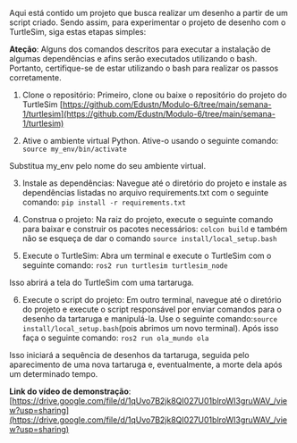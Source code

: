 Aqui está contido um projeto que busca realizar um desenho a partir de um script criado. Sendo assim, para experimentar o projeto de desenho com o TurtleSim, siga estas etapas simples:

**Ateção**: Alguns dos comandos descritos para executar a instalação de algumas dependências e afins serão executados utilizando o bash. Portanto, certifique-se de estar utilizando o bash para realizar os passos corretamente.

1. Clone o repositório: Primeiro, clone ou baixe o repositório do projeto do TurtleSim  [https://github.com/Edustn/Modulo-6/tree/main/semana-1/turtlesim](https://github.com/Edustn/Modulo-6/tree/main/semana-1/turtlesim)

2. Ative o ambiente virtual Python. Ative-o usando o seguinte comando: `source my_env/bin/activate`

Substitua my_env pelo nome do seu ambiente virtual.

3. Instale as dependências: Navegue até o diretório do projeto e instale as dependências listadas no arquivo requirements.txt com o seguinte comando: `pip install -r requirements.txt`

4. Construa o projeto: Na raiz do projeto, execute o seguinte comando para baixar e construir os pacotes necessários: `colcon build` e também não se esqueça de dar o comando `source install/local_setup.bash`

5. Execute o TurtleSim: Abra um terminal e execute o TurtleSim com o seguinte comando: `ros2 run turtlesim turtlesim_node`

Isso abrirá a tela do TurtleSim com uma tartaruga.

6. Execute o script do projeto: Em outro terminal, navegue até o diretório do projeto e execute o script responsável por enviar comandos para o desenho da tartaruga e manipulá-la. Use o seguinte comando:`source install/local_setup.bash`(pois abrimos um novo terminal). Após isso faça o seguinte comando: `ros2 run ola_mundo ola`

Isso iniciará a sequência de desenhos da tartaruga, seguida pelo aparecimento de uma nova tartaruga e, eventualmente, a morte dela após um determinado tempo.

**Link do vídeo de demonstração**: [https://drive.google.com/file/d/1qUvo7B2jk8QI027U01blroWI3gruWAV_/view?usp=sharing](https://drive.google.com/file/d/1qUvo7B2jk8QI027U01blroWI3gruWAV_/view?usp=sharing)